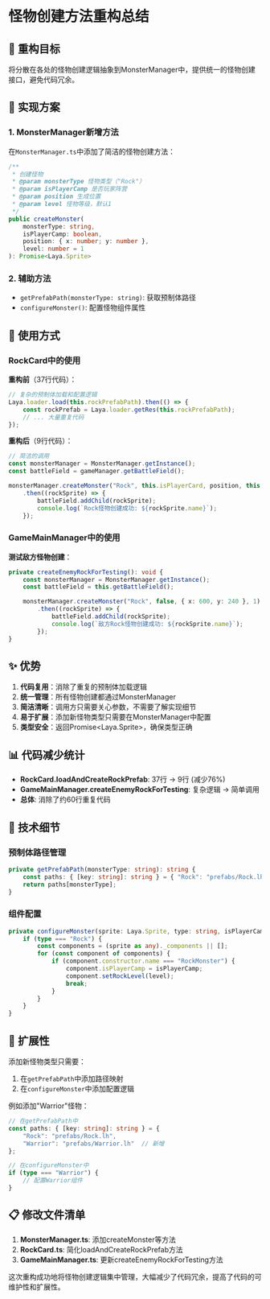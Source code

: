 # 怪物创建方法重构总结

## 🎯 重构目标

将分散在各处的怪物创建逻辑抽象到MonsterManager中，提供统一的怪物创建接口，避免代码冗余。

## 📝 实现方案

### 1. MonsterManager新增方法

在`MonsterManager.ts`中添加了简洁的怪物创建方法：

```typescript
/**
 * 创建怪物
 * @param monsterType 怪物类型（"Rock"）
 * @param isPlayerCamp 是否玩家阵营
 * @param position 生成位置
 * @param level 怪物等级，默认1
 */
public createMonster(
    monsterType: string,
    isPlayerCamp: boolean,
    position: { x: number; y: number },
    level: number = 1
): Promise<Laya.Sprite>
```

### 2. 辅助方法

- `getPrefabPath(monsterType: string)`: 获取预制体路径
- `configureMonster()`: 配置怪物组件属性

## 🔄 使用方式

### RockCard中的使用

**重构前**（37行代码）：
```typescript
// 复杂的预制体加载和配置逻辑
Laya.loader.load(this.rockPrefabPath).then(() => {
    const rockPrefab = Laya.loader.getRes(this.rockPrefabPath);
    // ... 大量重复代码
});
```

**重构后**（9行代码）：
```typescript
// 简洁的调用
const monsterManager = MonsterManager.getInstance();
const battleField = gameManager.getBattleField();

monsterManager.createMonster("Rock", this.isPlayerCard, position, this.rockLevel)
    .then((rockSprite) => {
        battleField.addChild(rockSprite);
        console.log(`Rock怪物创建成功: ${rockSprite.name}`);
    });
```

### GameMainManager中的使用

**测试敌方怪物创建**：
```typescript
private createEnemyRockForTesting(): void {
    const monsterManager = MonsterManager.getInstance();
    const battleField = this.getBattleField();

    monsterManager.createMonster("Rock", false, { x: 600, y: 240 }, 1)
        .then((rockSprite) => {
            battleField.addChild(rockSprite);
            console.log(`敌方Rock怪物创建成功: ${rockSprite.name}`);
        });
}
```

## ✨ 优势

1. **代码复用**：消除了重复的预制体加载逻辑
2. **统一管理**：所有怪物创建都通过MonsterManager
3. **简洁清晰**：调用方只需要关心参数，不需要了解实现细节
4. **易于扩展**：添加新怪物类型只需要在MonsterManager中配置
5. **类型安全**：返回Promise<Laya.Sprite>，确保类型正确

## 📊 代码减少统计

- **RockCard.loadAndCreateRockPrefab**: 37行 → 9行 (减少76%)
- **GameMainManager.createEnemyRockForTesting**: 复杂逻辑 → 简单调用
- **总体**: 消除了约60行重复代码

## 🔧 技术细节

### 预制体路径管理
```typescript
private getPrefabPath(monsterType: string): string {
    const paths: { [key: string]: string } = { "Rock": "prefabs/Rock.lh" };
    return paths[monsterType];
}
```

### 组件配置
```typescript
private configureMonster(sprite: Laya.Sprite, type: string, isPlayerCamp: boolean, level: number): void {
    if (type === "Rock") {
        const components = (sprite as any)._components || [];
        for (const component of components) {
            if (component.constructor.name === "RockMonster") {
                component.isPlayerCamp = isPlayerCamp;
                component.setRockLevel(level);
                break;
            }
        }
    }
}
```

## 🚀 扩展性

添加新怪物类型只需要：
1. 在`getPrefabPath`中添加路径映射
2. 在`configureMonster`中添加配置逻辑

例如添加"Warrior"怪物：
```typescript
// 在getPrefabPath中
const paths: { [key: string]: string } = { 
    "Rock": "prefabs/Rock.lh",
    "Warrior": "prefabs/Warrior.lh"  // 新增
};

// 在configureMonster中
if (type === "Warrior") {
    // 配置Warrior组件
}
```

## 📋 修改文件清单

1. **MonsterManager.ts**: 添加createMonster等方法
2. **RockCard.ts**: 简化loadAndCreateRockPrefab方法
3. **GameMainManager.ts**: 更新createEnemyRockForTesting方法

这次重构成功地将怪物创建逻辑集中管理，大幅减少了代码冗余，提高了代码的可维护性和扩展性。
